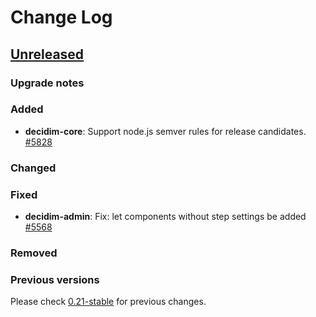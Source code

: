 # Change Log

## [Unreleased](https://github.com/decidim/decidim/tree/HEAD)

### Upgrade notes

### Added

- **decidim-core**: Support node.js semver rules for release candidates. [#5828](https://github.com/decidim/decidim/pull/5828)

### Changed

### Fixed

- **decidim-admin**: Fix: let components without step settings be added [\#5568](https://github.com/decidim/decidim/pull/5568)

### Removed

### Previous versions

Please check [0.21-stable](https://github.com/decidim/decidim/blob/0.21-stable/CHANGELOG.md) for previous changes.
